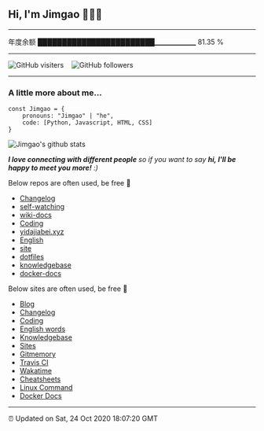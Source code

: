 
<h2>Hi, I'm Jimgao 👋👨‍💻</h2>

---

年度余额    ████████████████████████▁▁▁▁▁▁   81.35 %

---

![GitHub visiters](https://komarev.com/ghpvc/?username=tianheg) &nbsp;&nbsp; ![GitHub followers](https://img.shields.io/github/followers/tianheg?label=Follow&style=social)

---

### A little more about me...

    const Jimgao = {
        pronouns: "Jimgao" | "he",
        code: [Python, Javascript, HTML, CSS]
    }


![Jimgao's github stats](https://github-readme-stats-yidajiabei.vercel.app/api?username=tianheg&show_icons=true)

<em><b>I love connecting with different people</b> so if you want to say <b>hi, I'll be happy to meet you more!</b> :)</em>

Below repos are often used, be free 🤪

- [Changelog](https://github.com/Gaotianhe/Changelog)
- [self-watching](https://github.com/Gaotianhe/self-watching)
- [wiki-docs](https://github.com/Gaotianhe/wiki-docs)
- [Coding](https://github.com/Gaotianhe/coding)
- [yidajiabei.xyz](https://github.com/yidajiabei/yidajiabei.xyz)
- [English](https://github.com/Gaotianhe/English)
- [site](https://github.com/Gaotianhe/site)
- [dotfiles](https://github.com/Gaotianhe/dotfiles)
- [knowledgebase](https://github.com/Gaotianhe/knowledgebase)
- [docker-docs](https://github.com/Gaotianhe/docker-docs)

Below sites are often used, be free 🤪

- [Blog](https://www.yidajiabei.xyz)
- [Changelog](https://gaotianhe.github.io/Changelog)
- [Coding](https://gaotianhe.github.io/coding)
- [English words](https://gaotianhe.github.io/English)
- [Knowledgebase](https://gaotianhe.github.io/knowledgebase)
- [Sites](https://gaotianhe.github.io/site)
- [Gitmemory](https://www.gitmemory.com/tianheg)
- [Travis CI](https://travis-ci.com/dashboard)
- [Wakatime](https://wakatime.com/dashboard)
- [Cheatsheets](https://gaotianhe.github.io/cheatsheets)
- [Linux Command](https://gaotianhe.github.io/linux-command)
- [Docker Docs](https://gaotianhe.github.io/docker-docs)

---

⏰ Updated on Sat, 24 Oct 2020 18:07:20 GMT
